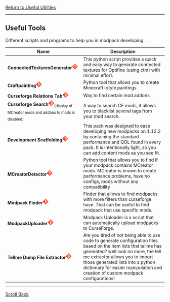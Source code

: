 [Return to Useful Utilities](../useful_utilities.md#Useful-Utilities)

----
## Useful Tools

Different scripts and programs to help you in modpack developing.

| Name                                                                                                                                                                                                                                                                                                                                   | Description                                                                                                                                                                                                                                                                                                        |
| -------------------------------------------------------------------------------------------------------------------------------------------------------------------------------------------------------------------------------------------------------------------------------------------------------------------------------------- | ------------------------------------------------------------------------------------------------------------------------------------------------------------------------------------------------------------------------------------------------------------------------------------------------------------------ |
| **ConnectedTexturesGenerator**[![](/images/github.png)](https://github.com/JustAlittleWolf/ConnectedTexturesGenerator)                                                                                                                                                                                                                 | This python script provides a quick and easy way to generate connected textures for Optifine (using ctm) with minimal effort.                                                                                                                                                                                      |
| **Craftpainting**[![](/images/github.png)](https://github.com/ninest/craftpainting)                                                                                                                                                                                                                                                    | Python tool that allows you to create Minecraft-style paintings                                                                                                                                                                                                                                                    |
| **Curseforge Relations Tab**[![](/images/github.png)](https://legacy.curseforge.com/minecraft/mc-mods/chisel/relations/dependents?filter-related-dependents=3)                                                                                                                                                                         | Way to find certain mod addons                                                                                                                                                                                                                                                                                     |
| **Curseforge Search**[![](/images/github.png)](https://superstormer.github.io/cf-search/?classId=6&categoryId=434&gameVersionTypeId=628&gameVersion=&sortField=6&sortOrder=desc&pageSize=25&searchFilter=&filtersInclude=&filtersExclude=426+4906&maxVer=&minVer=)<sub>(display of MCreator mods and addons to mods is disabled)</sub> | A way to search CF mods, it allows you to blacklist several tags from your mod search.                                                                                                                                                                                                                             |
| **Development Scaffolding**[![](/images/github.png)](https://legacy.curseforge.com/minecraft/modpacks/development-scaffolding)                                                                                                                                                                                                         | This pack was designed to ease developing new modpacks on 1.12.2 by containing the standard performance and QOL found in every pack. It is intentionally light, so you can add content mods as you see fit.                                                                                                        |
| **MCreatorDetector**[![](/images/github.png)](https://github.com/darklysteamgear/mcreatorDetector)                                                                                                                                                                                                                                     | Python tool that allows you to find if your modpack contains MCreator mods. MCreator is known to create performance problems, have no configs, mods without any compatibility                                                                                                                                      |
| **Modpack Finder**[![](/images/github.png)](https://www.modpackindex.com/modpack/finder?version=1-12-2&mindls=100&included_mods=40350)                                                                                                                                                                                                 | Finder that allows to find modpacks with more filters than curseforge have. That can be useful to find modpack that use specific mods.                                                                                                                                                                             |
| **ModpackUploader**[![](/images/github.png)](https://github.com/EnigmaticaModpacks/ModpackUploader)                                                                                                                                                                                                                                    | Modpack Uploader is a script that can automatically upload modpacks to CurseForge.                                                                                                                                                                                                                                 |
| **Tellme Dump File Extractor**[![](/images/github.png)](https://github.com/darklysteamgear/tellmeExtractor)                                                                                                                                                                                                                            | Are you tired of not being able to use code to generate configuration files based on the item lists that tellme has generated? well look no more, the tell me extractor allows you to import those generated lists into a python dictionary for easier manipulation and creation of custom modpack configurations! |

----
[Scroll Back](#Useful-Tools)